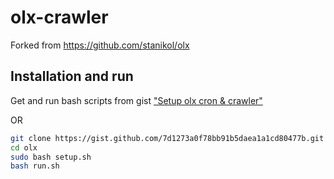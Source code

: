 # olx-crawler
Forked from https://github.com/stanikol/olx

## Installation and run
Get and run bash scripts from gist ["Setup olx cron & crawler"](https://gist.github.com/4rtHurB-1/7d1273a0f78bb91b5daea1a1cd80477b)

OR
```bash
git clone https://gist.github.com/7d1273a0f78bb91b5daea1a1cd80477b.git olx
cd olx
sudo bash setup.sh
bash run.sh
```
